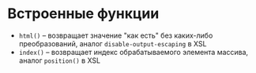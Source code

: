 # Встроенные функции

* ```html()``` – возвращает значение "как есть" без каких-либо преобразований, аналог ```disable-output-escaping``` в XSL
* ```index()``` – возвращает индекс обрабатываемого элемента массива, аналог ```position()``` в XSL

